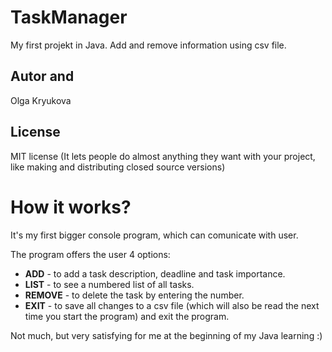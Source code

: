# TaskManager
My first projekt in Java. Add and remove information using csv file.
## Autor and 
Olga Kryukova   
## License
MIT license (It lets people do almost anything they want with your project, like making and distributing closed source versions)

# How it works?
It's my first bigger console program, which can comunicate with user.

The program offers the user 4 options:

* **ADD** - to add a task description, deadline and task importance. 
* **LIST** - to see a numbered list of all tasks. 
* **REMOVE** - to delete the task by entering the number. 
* **EXIT** - to save all changes to a csv file (which will also be read the next time you start the program) and exit the program. 

Not much, but very satisfying for me at the beginning of my Java learning :)
